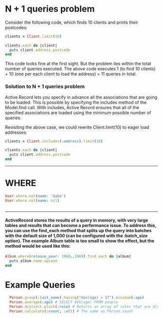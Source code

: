 
# N + 1 queries problem

Consider the following code, which finds 10 clients and prints their postcodes:

```ruby
clients = Client.limit(10)
 
clients.each do |client|
  puts client.address.postcode
end
```
This code looks fine at the first sight. But the problem lies within the total number of queries executed. The above code executes 1 (to find 10 clients) + 10 (one per each client to load the address) = 11 queries in total.

### Solution to N + 1 queries problem

Active Record lets you specify in advance all the associations that are going to be loaded. This is possible by specifying the includes method of the Model.find call. With includes, Active Record ensures that all of the specified associations are loaded using the minimum possible number of queries.

Revisiting the above case, we could rewrite Client.limit(10) to eager load addresses:

```ruby
clients = Client.includes(:address).limit(10)
 
clients.each do |client|
  puts client.address.postcode
end
```


-----


# WHERE

```ruby
User.where.not(name: 'Gabe')
User.where.not(name: nil)



```

----------

#### ActiveRecord stores the results of a query in memory, with very large tables and results that can become a performance issue. To address this, you can use the find_each method that splits up the query into batches with the default size of 1,000 (can be configured with the :batch_size option). The example Album table is too small to show the effect, but the method would be used like this:

```ruby
Album.where(release_year: 1960..1969).find_each do |album| 
  puts album.name.upcase
end
```

# Example Queries
```ruby
  Person.group(:last_name).having("min(age) > 17").minimum(:age)
  Person.average(:age) # SELECT AVG(age) FROM people
  Person.distinct.pluck(:role) # Returns an array of roles that are distinct
  Person.calculate(:count, :all) # The same as Person.count
```


